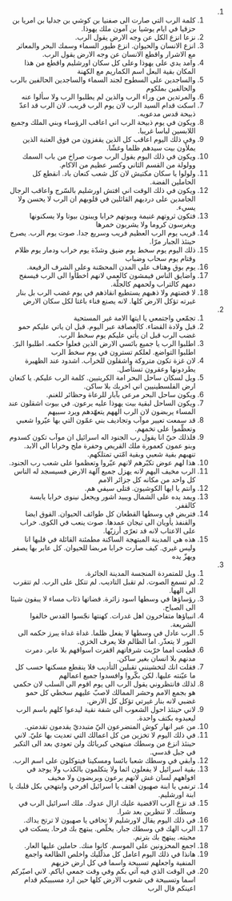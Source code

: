 <ol dir="rtl">
  <li>
    <ol>
      <li>كلمة الرب التي صارت الى صفنيا بن كوشي بن جدليا بن امريا بن حزقيا في ايام يوشيا بن آمون ملك يهوذا.</li>
      <li>نزعا انزع الكل عن وجه الارض يقول الرب.</li>
      <li>انزع الانسان والحيوان. انزع طيور السماء وسمك البحر والمعاثر مع الاشرار واقطع الانسان عن وجه الارض يقول الرب.</li>
      <li>وامد يدي على يهوذا وعلى كل سكان اورشليم واقطع من هذا المكان بقية البعل اسم الكماريم مع الكهنة</li>
      <li>والساجدين على السطوح لجند السماء والساجدين الحالفين بالرب والحالفين بملكوم</li>
      <li>والمرتدين من وراء الرب والذين لم يطلبوا الرب ولا سألوا عنه</li>
      <li>اسكت قدام السيد الرب لان يوم الرب قريب. لان الرب قد اعدّ ذبيحة قدس مدعويه.</li>
      <li>ويكون في يوم ذبيحة الرب اني اعاقب الرؤساء وبني الملك وجميع اللابسين لباسا غريبا.</li>
      <li>وفي ذلك اليوم اعاقب كل الذين يقفزون من فوق العتبة الذين يملأون بيت سيدهم ظلما وغشّا.</li>
      <li>ويكون في ذلك اليوم يقول الرب صوت صراخ من باب السمك وولولة من القسم الثاني وكسر عظيم من الاكام.</li>
      <li>ولولوا يا سكان مكتيش لان كل شعب كنعان باد. انقطع كل الحاملين الفضة.</li>
      <li>ويكون في ذلك الوقت اني افتش اورشليم بالسّرج واعاقب الرجال الجامدين على درديهم القائلين في قلوبهم ان الرب لا يحسن ولا يسيء.</li>
      <li>فتكون ثروتهم غنيمة وبيوتهم خرابا ويبنون بيوتا ولا يسكنونها ويغرسون كروما ولا يشربون خمرها</li>
      <li>قريب يوم الرب العظيم قريب وسريع جدا. صوت يوم الرب. يصرخ حينئذ الجبار مرّا.</li>
      <li>ذلك اليوم يوم سخط يوم ضيق وشدّة يوم خراب ودمار يوم ظلام وقتام يوم سحاب وضباب</li>
      <li>يوم بوق وهتاف على المدن المحصّنة وعلى الشرف الرفيعة.</li>
      <li>واضايق الناس فيمشون كالعمي لانهم اخطأوا الى الرب فيسفح دمهم كالتراب ولحمهم كالجلّة.</li>
      <li>لا فضتهم ولا ذهبهم يستطيع انقاذهم في يوم غضب الرب بل بنار غيرته تؤكل الارض كلها. لانه يصنع فناء باغتا لكل سكان الارض</li>
    </ol>
  </li>
  <li>
    <ol>
      <li>تجمّعي واجتمعي يا ايتها الامة غير المستحية</li>
      <li>قبل ولادة القضاء. كالعصافة عبر اليوم. قبل ان ياتي عليكم حمو غضب الرب قبل ان يأتي عليكم يوم سخط الرب.</li>
      <li>اطلبوا الرب يا جميع بائسي الارض الذين فعلوا حكمه. اطلبوا البرّ. اطلبوا التواضع. لعلكم تسترون في يوم سخط الرب</li>
      <li>لان غزة تكون متروكة واشقلون للخراب. اشدود عند الظهيرة يطردونها وعقرون تستأصل.</li>
      <li>ويل لسكان ساحل البحر امة الكريتيين. كلمة الرب عليكم. يا كنعان ارض الفلسطينيين اني اخربك بلا ساكن.</li>
      <li>ويكون ساحل البحر مرعى بآبار للرعاة وحظائر للغنم.</li>
      <li>ويكون الساحل لبقية بيت يهوذا عليه يرعون. في بيوت اشقلون عند المساء يربضون لان الرب الههم يتعهّدهم ويرد سبيهم</li>
      <li>قد سمعت تعيير موآب وتجاديف بني عمّون التي بها عيّروا شعبي وتعظّموا على تخمهم.</li>
      <li>فلذلك حيّ انا يقول رب الجنود اله اسرائيل ان موآب تكون كسدوم وبنو عمون كعمورة ملك القريص وحفرة ملح وخرابا الى الابد. تنهبهم بقية شعبي وبقية امّتي تمتلكهم.</li>
      <li>هذا لهم عوض تكبّرهم لانهم عيّروا وتعظموا على شعب رب الجنود.</li>
      <li>الرب مخيف اليهم لانه يهزل جميع آلهة الارض فسيسجد له الناس كل واحد من مكانه كل جزائر الامم</li>
      <li>وانتم يا ايها الكوشيون. قتلى سيفي هم.</li>
      <li>ويمد يده على الشمال ويبيد اشور ويجعل نينوى خرابا يابسة كالقفر.</li>
      <li>فتربض في وسطها القطعان كل طوائف الحيوان. القوق ايضا والقنفذ يأويان الى تيجان عمدها. صوت ينعب في الكوى. خراب على الاعتاب لانه قد تعرّى أرزيّها.</li>
      <li>هذه هي المدينة المبتهجة الساكنة مطمئنة القائلة في قلبها انا وليس غيري. كيف صارت خرابا مربضا للحيوان. كل عابر بها يصفر ويهزّ يده</li>
    </ol>
  </li>
  <li>
    <ol>
      <li>ويل للمتمردة المنجسة المدينة الجائرة.</li>
      <li>لم تسمع الصوت. لم تقبل التاديب. لم تتكل على الرب. لم تتقرب الى الهها.</li>
      <li>رؤساؤها في وسطها اسود زائرة. قضاتها ذئاب مساء لا يبقون شيئا الى الصباح.</li>
      <li>انبياؤها متفاخرون اهل غدرات. كهنتها نجّسوا القدس خالفوا الشريعة.</li>
      <li>الرب عادل في وسطها لا يفعل ظلما. غداة غداة يبرز حكمه الى النور لا يتعذّر. اما الظالم فلا يعرف الخزي.</li>
      <li>قطعت امما خرّبت شرفاتهم اقفرت اسواقهم بلا عابر. دمرت مدنهم بلا انسان بغير ساكن.</li>
      <li>فقلت انك لتخشينني تقبلين التأديب فلا ينقطع مسكنها حسب كل ما عيّنته عليها. لكن بكّروا وافسدوا جميع اعمالهم</li>
      <li>لذلك فانتظروني يقول الرب الى يوم اقوم الى السلب لان حكمي هو بجمع الامم وحشر الممالك لاصبّ عليهم سخطي كل حمو غضبي لانه بنار غيرتي تؤكل كل الارض.</li>
      <li>لاني حينئذ احول الشعوب الى شفة نقية ليدعوا كلهم باسم الرب ليعبدوه بكتف واحدة.</li>
      <li>من عبر انهار كوش المتضرعون اليّ متبدديّ يقدمون تقدمتي.</li>
      <li>في ذلك اليوم لا تخزين من كل اعمالك التي تعديت بها عليّ. لاني حينئذ انزع من وسطك مبتهجي كبريائك ولن تعودي بعد الى التكبر في جبل قدسي.</li>
      <li>وابقي في وسطك شعبا بائسا ومسكينا فيتوكلون على اسم الرب.</li>
      <li>بقية اسرائيل لا يفعلون اثما ولا يتكلمون بالكذب ولا يوجد في افواههم لسان غش لانهم يرعون ويربضون ولا مخيف</li>
      <li>ترنمي يا ابنة صهيون اهتف يا اسرائيل افرحي وابتهجي بكل قلبك يا ابنة اورشليم.</li>
      <li>قد نزع الرب الاقضية عليك ازال عدوك. ملك اسرائيل الرب في وسطك. لا تنظرين بعد شرا.</li>
      <li>في ذلك اليوم يقال لاورشليم لا تخافي يا صهيون لا ترتخ يداك.</li>
      <li>الرب الهك في وسطك جبار. يخلّص. يبتهج بك فرحا. يسكت في محبته. يبتهج بك بترنم.</li>
      <li>اجمع المحزونين على الموسم. كانوا منك. حاملين عليها العار.</li>
      <li>هانذا في ذلك اليوم اعامل كل مذلّليك واخلص الظالعة واجمع المنفية واجعلهم تسبيحة واسما في كل ارض خزيهم</li>
      <li>في الوقت الذي فيه آتي بكم وفي وقت جمعي اياكم. لاني اصيّركم اسما وتسبيحة في شعوب الارض كلها حين ارد مسبييكم قدام اعينكم قال الرب</li>
    </ol>
  </li>
</ol>
